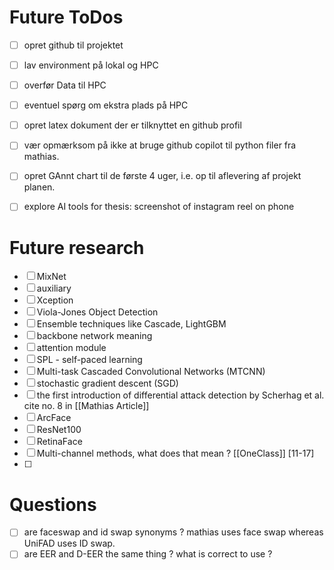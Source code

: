# Future ToDos
- [ ] opret github til projektet
- [ ] lav environment på lokal og HPC 
- [ ] overfør Data til HPC 
- [ ] eventuel spørg om ekstra plads på HPC 
- [ ] opret latex dokument der er tilknyttet en github profil 
- [ ] vær opmærksom på ikke at bruge github copilot til python filer fra mathias. 
- [ ] opret GAnnt chart til de første 4 uger, i.e. op til aflevering af projekt planen. 
- [ ] explore AI tools for thesis: screenshot of instagram reel on phone 


# Future research
- [ ] MixNet
- [ ] auxiliary
- [ ] Xception
- [ ] Viola-Jones Object Detection
- [ ] Ensemble techniques like Cascade, LightGBM
- [ ] backbone network meaning 
- [ ] attention module 
- [ ] SPL - self-paced learning
- [ ] Multi-task Cascaded Convolutional Networks (MTCNN)
- [ ] stochastic gradient descent (SGD)
- [ ] the first introduction of differential attack detection by Scherhag et al. cite no. 8 in [[Mathias Article]]
- [ ] ArcFace
- [ ] ResNet100
- [ ] RetinaFace
- [ ] Multi-channel methods, what does that mean ? [[OneClass]] [11-17]
- [ ] 

# Questions
- [ ] are faceswap and id swap synonyms ? mathias uses face swap whereas UniFAD uses ID swap. 
- [ ] are EER and D-EER the same thing ? what is correct to use ? 
